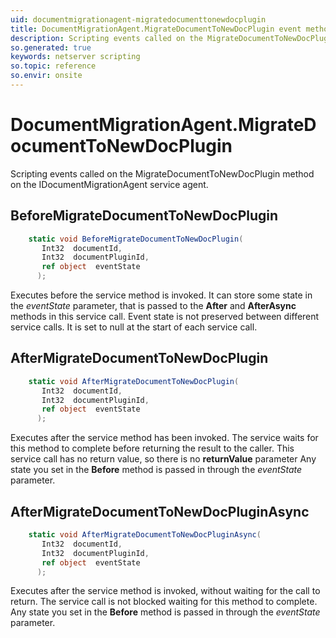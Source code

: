 ```yaml
---
uid: documentmigrationagent-migratedocumenttonewdocplugin
title: DocumentMigrationAgent.MigrateDocumentToNewDocPlugin event method
description: Scripting events called on the MigrateDocumentToNewDocPlugin method on the DocumentMigrationAgent service agent.
so.generated: true
keywords: netserver scripting
so.topic: reference
so.envir: onsite
---
```

# DocumentMigrationAgent.MigrateDocumentToNewDocPlugin

Scripting events called on the <see cref='M:IDocumentMigrationAgent.MigrateDocumentToNewDocPlugin'>MigrateDocumentToNewDocPlugin</see> method on the <see cref='IDocumentMigrationAgent'>IDocumentMigrationAgent</see>  service agent.

## BeforeMigrateDocumentToNewDocPlugin
```cs
    static void BeforeMigrateDocumentToNewDocPlugin(
       Int32  documentId,
       Int32  documentPluginId,
       ref object  eventState
      );
```
Executes before the service method is invoked.
It can store some state in the *eventState* parameter, that is passed to the **After** and **AfterAsync** methods in this service call.
Event state is not preserved between different service calls. It is set to null at the start of each service call.
## AfterMigrateDocumentToNewDocPlugin
```cs
    static void AfterMigrateDocumentToNewDocPlugin(
       Int32  documentId,
       Int32  documentPluginId,
       ref object  eventState
      );
```
Executes after the service method has been invoked. The service waits for this method to complete before returning the result to the caller.
This service call has no return value, so there is no **returnValue** parameter
Any state you set in the **Before** method is passed in through the *eventState* parameter.
## AfterMigrateDocumentToNewDocPluginAsync
```cs
    static void AfterMigrateDocumentToNewDocPluginAsync(
       Int32  documentId,
       Int32  documentPluginId,
       ref object  eventState
      );
```
Executes after the service method is invoked, without waiting for the call to return.
The service call is not blocked waiting for this method to complete.
Any state you set in the **Before** method is passed in through the *eventState* parameter.

